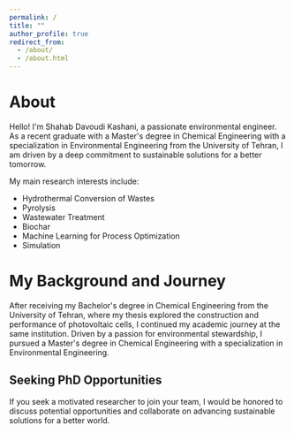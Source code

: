 ```yaml
---
permalink: /
title: ""
author_profile: true
redirect_from: 
  - /about/
  - /about.html
---
```


About
======

Hello! I'm Shahab Davoudi Kashani, a passionate environmental engineer. As a recent graduate with a Master's degree in Chemical Engineering with a specialization in Environmental Engineering from the University of Tehran, I am driven by a deep commitment to sustainable solutions for a better tomorrow.


My main research interests include:

  * Hydrothermal Conversion of Wastes
  * Pyrolysis
  * Wastewater Treatment
  * Biochar
  * Machine Learning for Process Optimization
  * Simulation


My Background and Journey
======
After receiving my Bachelor's degree in Chemical Engineering from the University of Tehran, where my thesis explored the construction and performance of photovoltaic cells, I continued my academic journey at the same institution. Driven by a passion for environmental stewardship, I pursued a Master's degree in Chemical Engineering with a specialization in Environmental Engineering.



Seeking PhD Opportunities
------

If you seek a motivated researcher to join your team, I would be honored to discuss potential opportunities and collaborate on advancing sustainable solutions for a better world.

